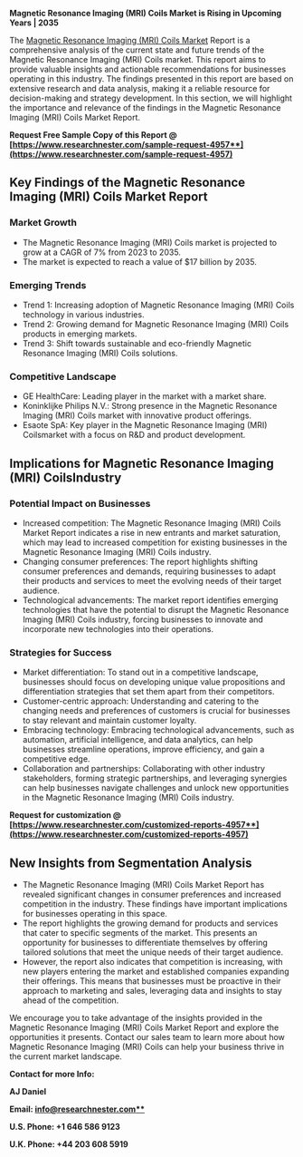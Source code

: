 ﻿**Magnetic Resonance Imaging (MRI) Coils Market is Rising in Upcoming Years | 2035**

The [Magnetic Resonance Imaging (MRI) Coils Market](https://www.researchnester.com/reports/magnetic-resonance-imaging-mri-coils-market/4957) Report is a comprehensive analysis of the current state and future trends of the Magnetic Resonance Imaging (MRI) Coils market. This report aims to provide valuable insights and actionable recommendations for businesses operating in this industry. The findings presented in this report are based on extensive research and data analysis, making it a reliable resource for decision-making and strategy development. In this section, we will highlight the importance and relevance of the findings in the Magnetic Resonance Imaging (MRI) Coils Market Report.

**Request Free Sample Copy of this Report @ [https://www.researchnester.com/sample-request-4957**](https://www.researchnester.com/sample-request-4957)**
## **Key Findings of the Magnetic Resonance Imaging (MRI) Coils Market Report**
### Market Growth
- The Magnetic Resonance Imaging (MRI) Coils market is projected to grow at a CAGR of 7% from 2023 to 2035.
- The market is expected to reach a value of $17 billion by 2035.
### Emerging Trends
- Trend 1: Increasing adoption of Magnetic Resonance Imaging (MRI) Coils technology in various industries.
- Trend 2: Growing demand for Magnetic Resonance Imaging (MRI) Coils products in emerging markets.
- Trend 3: Shift towards sustainable and eco-friendly Magnetic Resonance Imaging (MRI) Coils solutions.
### Competitive Landscape
- GE HealthCare: Leading player in the market with a market share.
- Koninklijke Philips N.V.: Strong presence in the Magnetic Resonance Imaging (MRI) Coils market with innovative product offerings.
- Esaote SpA: Key player in the Magnetic Resonance Imaging (MRI) Coilsmarket with a focus on R&D and product development.
##
## **Implications for Magnetic Resonance Imaging (MRI) CoilsIndustry**
### Potential Impact on Businesses
- Increased competition: The Magnetic Resonance Imaging (MRI) Coils Market Report indicates a rise in new entrants and market saturation, which may lead to increased competition for existing businesses in the Magnetic Resonance Imaging (MRI) Coils industry.
- Changing consumer preferences: The report highlights shifting consumer preferences and demands, requiring businesses to adapt their products and services to meet the evolving needs of their target audience.
- Technological advancements: The market report identifies emerging technologies that have the potential to disrupt the Magnetic Resonance Imaging (MRI) Coils industry, forcing businesses to innovate and incorporate new technologies into their operations.
### Strategies for Success
- Market differentiation: To stand out in a competitive landscape, businesses should focus on developing unique value propositions and differentiation strategies that set them apart from their competitors.
- Customer-centric approach: Understanding and catering to the changing needs and preferences of customers is crucial for businesses to stay relevant and maintain customer loyalty.
- Embracing technology: Embracing technological advancements, such as automation, artificial intelligence, and data analytics, can help businesses streamline operations, improve efficiency, and gain a competitive edge.
- Collaboration and partnerships: Collaborating with other industry stakeholders, forming strategic partnerships, and leveraging synergies can help businesses navigate challenges and unlock new opportunities in the Magnetic Resonance Imaging (MRI) Coils industry.

**Request for customization @ [https://www.researchnester.com/customized-reports-4957**](https://www.researchnester.com/customized-reports-4957)**
## **New Insights from Segmentation Analysis**
- The Magnetic Resonance Imaging (MRI) Coils Market Report has revealed significant changes in consumer preferences and increased competition in the industry. These findings have important implications for businesses operating in this space.
- The report highlights the growing demand for products and services that cater to specific segments of the market. This presents an opportunity for businesses to differentiate themselves by offering tailored solutions that meet the unique needs of their target audience.
- However, the report also indicates that competition is increasing, with new players entering the market and established companies expanding their offerings. This means that businesses must be proactive in their approach to marketing and sales, leveraging data and insights to stay ahead of the competition.

We encourage you to take advantage of the insights provided in the Magnetic Resonance Imaging (MRI) Coils Market Report and explore the opportunities it presents. Contact our sales team to learn more about how Magnetic Resonance Imaging (MRI) Coils can help your business thrive in the current market landscape.

**Contact for more Info:**

**AJ Daniel**

**Email: [info@researchnester.com**](mailto:info@researchnester.com)**

**U.S. Phone: +1 646 586 9123** 

**U.K. Phone: +44 203 608 5919**
